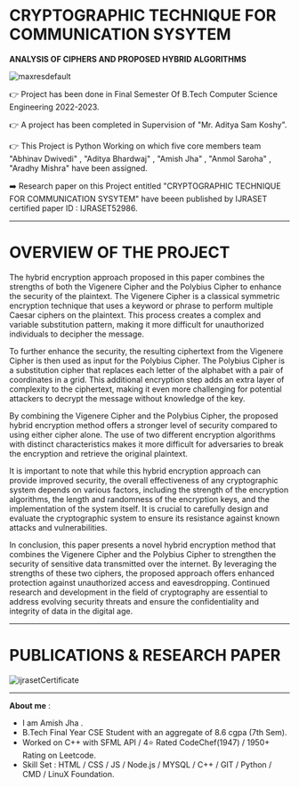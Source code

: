 # CRYPTOGRAPHIC TECHNIQUE FOR COMMUNICATION SYSYTEM

**ANALYSIS OF CIPHERS AND PROPOSED HYBRID ALGORITHMS**

![maxresdefault](https://github.com/deannos/Project-IV/assets/86396326/00c74eb7-e4a3-4259-8d3f-7bde5f3f106c)

👉 Project has been done in Final Semester Of B.Tech Computer Science Engineering 2022-2023. 

👉 A project has been completed in Supervision of "Mr. Aditya Sam Koshy".

👉 This Project is Python Working on which five core members team "Abhinav Dwivedi" , "Aditya Bhardwaj" , "Amish Jha" , "Anmol Saroha" , "Aradhy Mishra"
have been assigned.

➡️ Research paper on this Project entitled "CRYPTOGRAPHIC TECHNIQUE FOR COMMUNICATION SYSYTEM" have beeen published by IJRASET certified paper ID : IJRASET52986.

------------------------------------------------------------------------------------------------

# OVERVIEW OF THE PROJECT 

The hybrid encryption approach proposed in this paper combines the strengths of both the Vigenere Cipher and the Polybius Cipher to enhance the security of the plaintext. The Vigenere Cipher is a classical symmetric encryption technique that uses a keyword or phrase to perform multiple Caesar ciphers on the plaintext. This process creates a complex and variable substitution pattern, making it more difficult for unauthorized individuals to decipher the message.

To further enhance the security, the resulting ciphertext from the Vigenere Cipher is then used as input for the Polybius Cipher. The Polybius Cipher is a substitution cipher that replaces each letter of the alphabet with a pair of coordinates in a grid. This additional encryption step adds an extra layer of complexity to the ciphertext, making it even more challenging for potential attackers to decrypt the message without knowledge of the key.

By combining the Vigenere Cipher and the Polybius Cipher, the proposed hybrid encryption method offers a stronger level of security compared to using either cipher alone. The use of two different encryption algorithms with distinct characteristics makes it more difficult for adversaries to break the encryption and retrieve the original plaintext.

It is important to note that while this hybrid encryption approach can provide improved security, the overall effectiveness of any cryptographic system depends on various factors, including the strength of the encryption algorithms, the length and randomness of the encryption keys, and the implementation of the system itself. It is crucial to carefully design and evaluate the cryptographic system to ensure its resistance against known attacks and vulnerabilities.

In conclusion, this paper presents a novel hybrid encryption method that combines the Vigenere Cipher and the Polybius Cipher to strengthen the security of sensitive data transmitted over the internet. By leveraging the strengths of these two ciphers, the proposed approach offers enhanced protection against unauthorized access and eavesdropping. Continued research and development in the field of cryptography are essential to address evolving security threats and ensure the confidentiality and integrity of data in the digital age.

---------------------------------------------------------------------------------------------------

# PUBLICATIONS & RESEARCH PAPER

![ijrasetCertificate](https://github.com/deannos/Project-IV/assets/86396326/6dabf8af-8178-4c73-9532-b1264818ee54)


----------------------------------------------------------------------------------------------------

**About me** : 
- I am Amish Jha .
- B.Tech Final Year CSE Student with an aggregate of 8.6 cgpa (7th Sem).
- Worked on C++ with SFML API / 4⭐ Rated CodeChef(1947) / 1950+ Rating on Leetcode.
- Skill Set : HTML / CSS / JS / Node.js / MYSQL / C++ / GIT / Python / CMD / LinuX Foundation. 


